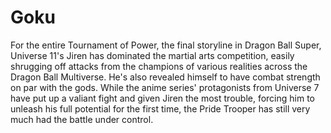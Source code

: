 # Goku

For the entire Tournament of Power, the final storyline in Dragon Ball Super,
Universe 11's Jiren has dominated the martial arts competition, 
easily shrugging off attacks from the champions of various realities across the Dragon Ball Multiverse. 
He's also revealed himself to have combat strength on par with the gods.
While the anime series' protagonists from Universe 7 have put up a valiant fight and given Jiren the most trouble, 
forcing him to unleash his full potential for the first time, 
the Pride Trooper has still very much had the battle under control.
